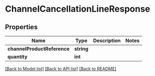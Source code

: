 # ChannelCancellationLineResponse

## Properties
Name | Type | Description | Notes
------------ | ------------- | ------------- | -------------
**channelProductReference** | **string** |  | 
**quantity** | **int** |  | 

[[Back to Model list]](../README.md#documentation-for-models) [[Back to API list]](../README.md#documentation-for-api-endpoints) [[Back to README]](../README.md)


